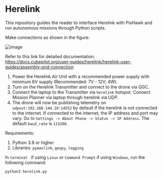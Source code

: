 # Herelink
This repository guides the reader to interface Herelink with PixHawk and run autonomous missions through Python scripts.

Make connections as shown in the figure:

![image](https://github.com/user-attachments/assets/78ef98ca-e857-46f3-9b7b-a7125d76a78a)

Refer to this link for detailed documentation:
<br /> https://docs.cubepilot.org/user-guides/herelink/herelink-user-guides/assembly-and-connection

1. Power the Herelink Air Unit with a recommended power supply with minimum 6V supply (Recommended: 7V - 12V; 4W).
2. Turn on the Herelink Transmitter and connect to the drone via QGC.
3. Connect the laptop to the Transmitter via ```herelink``` hotspot. Connect Mission Planner via laptop through herelink via UDP.
4. The drone will now be publishing telemetry on ```udpout:192.168.144.10:14552``` by default if the herelink is not connected to the internet. If connected to the internet, the IP address and port may vary. Go to  ```Settings -> About Phone -> Status -> IP Address```. The default ```baud_rate``` is  ```115200```.

Requirements:
1. Python 3.9 or higher
2. Libraries: ```pymavlink```, ```geopy```, ```logging```

In ```terminal ``` if using ```Linux``` or ```Command Prompt``` if using ```Windows```, run the following command:
```
python3 herelink.py
```
